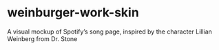 # weinburger-work-skin
A visual mockup of Spotify’s song page, inspired by the character Lillian Weinberg from Dr. Stone
